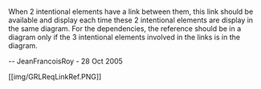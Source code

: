 When 2 intentional elements have a link between them, this link should be available and display each time these 2 intentional elements are display in the same diagram. For the dependencies, the reference should be in a diagram only if the 3 intentional elements involved in the links is in the diagram.

-- JeanFrancoisRoy - 28 Oct 2005 

[[img/GRLReqLinkRef.PNG]]